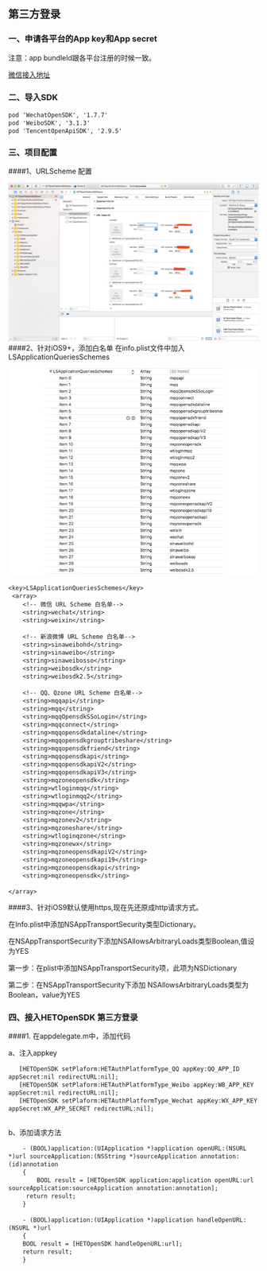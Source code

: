 ## 第三方登录


### 一、申请各平台的App key和App secret
注意：app bundleId跟各平台注册的时候一致。

<a href="https://open.weixin.qq.com/cgi-bin/showdocument?action=dir_list&t=resource/res_list&verify=1&id=1417694084&token=&lang=zh_CN">微信接入地址</a>

### 二、导入SDK 

```
pod 'WechatOpenSDK', '1.7.7'
pod 'WeiboSDK', '3.1.3'
pod 'TencentOpenApiSDK', '2.9.5'
```

### 三、项目配置


####1、URLScheme 配置

![](/assets/第三方登录URLTypes.jpeg)
####2、针对iOS9+，添加白名单
在info.plist文件中加入 LSApplicationQueriesSchemes

![](/assets/第三方登录白名单.jpeg)
```
<key>LSApplicationQueriesSchemes</key>
 <array>
    <!-- 微信 URL Scheme 白名单-->
    <string>wechat</string>
    <string>weixin</string>

    <!-- 新浪微博 URL Scheme 白名单-->
    <string>sinaweibohd</string>
    <string>sinaweibo</string>
    <string>sinaweibosso</string>
    <string>weibosdk</string>
    <string>weibosdk2.5</string>

    <!-- QQ、Qzone URL Scheme 白名单-->
    <string>mqqapi</string>
    <string>mqq</string>
    <string>mqqOpensdkSSoLogin</string>
    <string>mqqconnect</string>
    <string>mqqopensdkdataline</string>
    <string>mqqopensdkgrouptribeshare</string>
    <string>mqqopensdkfriend</string>
    <string>mqqopensdkapi</string>
    <string>mqqopensdkapiV2</string>
    <string>mqqopensdkapiV3</string>
    <string>mqzoneopensdk</string>
    <string>wtloginmqq</string>
    <string>wtloginmqq2</string>
    <string>mqqwpa</string>
    <string>mqzone</string>
    <string>mqzonev2</string>
    <string>mqzoneshare</string>
    <string>wtloginqzone</string>
    <string>mqzonewx</string>
    <string>mqzoneopensdkapiV2</string>
    <string>mqzoneopensdkapi19</string>
    <string>mqzoneopensdkapi</string>
    <string>mqzoneopensdk</string>
    
</array>

```

####3、针对iOS9默认使用https,现在先还原成http请求方式。

  在Info.plist中添加NSAppTransportSecurity类型Dictionary。

 在NSAppTransportSecurity下添加NSAllowsArbitraryLoads类型Boolean,值设为YES    

  第一步：在plist中添加NSAppTransportSecurity项，此项为NSDictionary

  第二步：在NSAppTransportSecurity下添加   NSAllowsArbitraryLoads类型为Boolean，value为YES
  
### 四、接入HETOpenSDK 第三方登录


####1. 在appdelegate.m中，添加代码

a、注入appkey
	
```
   [HETOpenSDK setPlaform:HETAuthPlatformType_QQ appKey:QQ_APP_ID appSecret:nil redirectURL:nil];
   [HETOpenSDK setPlaform:HETAuthPlatformType_Weibo appKey:WB_APP_KEY appSecret:nil redirectURL:nil];
   [HETOpenSDK setPlaform:HETAuthPlatformType_Wechat appKey:WX_APP_KEY appSecret:WX_APP_SECRET redirectURL:nil];
  
```


  b、添加请求方法
	
```
	- (BOOL)application:(UIApplication *)application openURL:(NSURL *)url sourceApplication:(NSString *)sourceApplication annotation:(id)annotation
	{
    	BOOL result = [HETOpenSDK application:application openURL:url sourceApplication:sourceApplication annotation:annotation];
   	 return result;
	}

	- (BOOL)application:(UIApplication *)application handleOpenURL:(NSURL *)url
	{
   	BOOL result = [HETOpenSDK handleOpenURL:url];
   	return result;
	}
```
